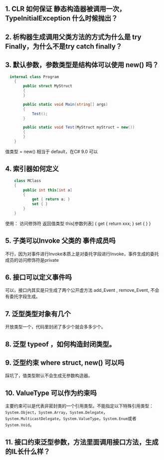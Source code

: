 
## 1. CLR 如何保证 静态构造器被调用一次，TypeInitialException 什么时候抛出？

## 2. 析构器生成调用父类方法的方式为什么是 try Finally，为什么不是try catch finally？

## 3. 默认参数，参数类型是结构体可以使用 new() 吗？

```cs
  internal class Program
    {
        public struct MyStruct
        {
        }

        public static void Main(string[] args)
        {
            Test();
        }

        public static void Test(MyStruct myStruct = new())
        {
        }
    }
```

值类型 = new() 相当于 default，在C# 9.0 可以


## 4. 索引器如何定义

```cs
    class MClass
    {
        public int this[int a]
        {
            get { return a; }
            set { }
        }
    }
```

使用： 访问修饰符 返回值类型 this\[参数列表\] {
	get { return xxx; }
		set { }
}  
## 5.  子类可以Invoke 父类的 事件成员吗

不行，因为对事件进行Invoke本质上是对委托字段进行Invoke，事件生成的委托成员的访问修饰符是private

## 6. 接口可以定义事件吗

可以，接口内其实是只生成了两个公开虚方法 add_Event , remove_Event,  不会有委托字段生成。

## 7. 泛型类型对象有几个

开放类型一个，代码里封闭了多少个就会多多少个。

## 8. 泛型 typeof ，如何构造封闭类型。

## 9. 泛型约束  where struct, new() 可以吗

踩坑了，值类型默认不会生成无参数构造器。
## 10. ValueType 可以作为约束吗

主要约束可以是代表非密封类的一个引用类型。不能指定以下特殊引用类型：`System.Object`，`System.Array`，`System.Delegate`，`System.MulticastDelegate`，`System.ValueType`，`System.Enum`或者`System.Void`。
## 11. 接口约束泛型参数，方法里面调用接口方法，生成的IL长什么样？
